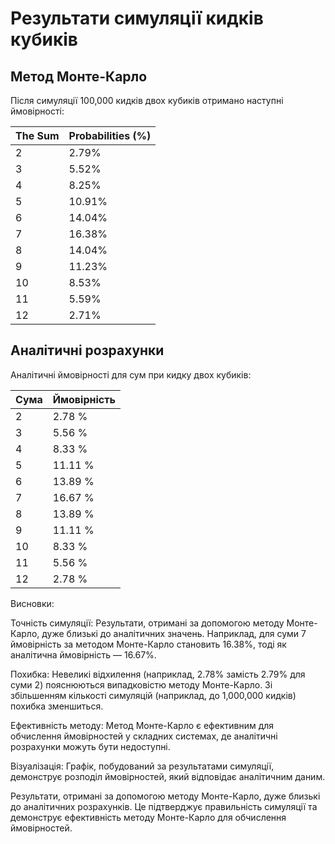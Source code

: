 # Результати симуляції кидків кубиків

## Метод Монте-Карло

Після симуляції 100,000 кидків двох кубиків отримано наступні ймовірності:

| The Sum  |  Probabilities (%)|
| -------- | ----------------- |
|     2    |       2.79%       |
|     3    |       5.52%       |
|     4    |       8.25%       |
|     5    |       10.91%      |
|     6    |       14.04%      |
|     7    |       16.38%      |
|     8    |       14.04%      |
|     9    |       11.23%      |
|     10   |       8.53%       |
|     11   |       5.59%       |
|     12   |       2.71%       |

## Аналітичні розрахунки

Аналітичні ймовірності для сум при кидку двох кубиків:

| Сума | Ймовірність |
|------|-------------|
| 2    | 2.78 %      |
| 3    | 5.56 %      |
| 4    | 8.33 %      |
| 5    | 11.11 %     |
| 6    | 13.89 %     |
| 7    | 16.67 %     |
| 8    | 13.89 %     |
| 9    | 11.11 %     |
| 10   | 8.33 %      |
| 11   | 5.56 %      |
| 12   | 2.78 %      |


Висновки:

Точність симуляції:
Результати, отримані за допомогою методу Монте-Карло, дуже близькі до аналітичних значень.
Наприклад, для суми 7 ймовірність за методом Монте-Карло становить 16.38%, тоді як аналітична ймовірність — 16.67%.

Похибка: Невеликі відхилення (наприклад, 2.78% замість 2.79% для суми 2) пояснюються випадковістю методу Монте-Карло. Зі
збільшенням кількості симуляцій (наприклад, до 1,000,000 кидків) похибка зменшиться.

Ефективність методу: Метод Монте-Карло є ефективним для обчислення ймовірностей у складних системах, де аналітичні
розрахунки можуть бути недоступні.

Візуалізація: Графік, побудований за результатами симуляції, демонструє розподіл ймовірностей, який відповідає
аналітичним даним.

Результати, отримані за допомогою методу Монте-Карло, дуже близькі до аналітичних розрахунків. Це підтверджує
правильність симуляції та демонструє ефективність методу Монте-Карло для обчислення ймовірностей.